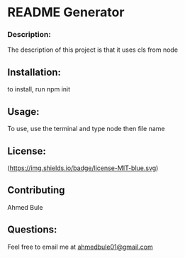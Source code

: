 
# README Generator

### Description: 
The description of this project is that it uses cls from node

## Installation: 
to install, run npm init

## Usage: 
To use, use the terminal and type node then file name

## License: 
(https://img.shields.io/badge/license-MIT-blue.svg)

## Contributing 
Ahmed Bule

## Questions: 
Feel free to email me at ahmedbule01@gmail.com


